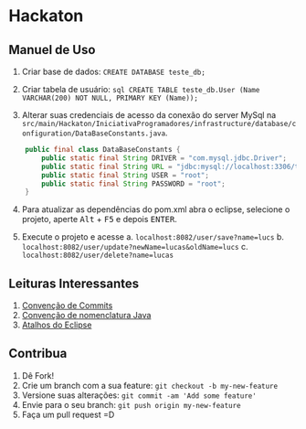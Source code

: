 # Hackaton

## Manuel de Uso
  1. Criar base de dados:
	`CREATE DATABASE teste_db;`

  2. Criar tabela de usuário:
	```sql
	CREATE TABLE teste_db.User (Name VARCHAR(200) NOT NULL, PRIMARY KEY (Name));
	```

  3. Alterar suas credenciais de acesso da conexão do server MySql na `src/main/Hackaton/IniciativaProgramadores/infrastructure/database/configuration/DataBaseConstants.java`.

```java
	public final class DataBaseConstants {
		public static final String DRIVER = "com.mysql.jdbc.Driver";
		public static final String URL = "jdbc:mysql://localhost:3306/teste_db";
		public static final String USER = "root";
		public static final String PASSWORD = "root";
	}
```
  4. Para atualizar as dependências do pom.xml abra o eclipse, selecione o projeto, aperte <kbd>Alt</kbd> + <kbd>F5</kbd> e depois <kbd>ENTER</kbd>.

  5. Execute o projeto e acesse
    a. `localhost:8082/user/save?name=lucs`
    b. `localhost:8082/user/update?newName=lucas&oldName=lucs`
    c. `localhost:8082/user/delete?name=lucas`

## Leituras Interessantes

  1. [Convenção de Commits](https://github.com/CWISoftware/crescer-2016-2/wiki/Convenção-de-commits)
  2. [Convenção de nomenclatura Java](https://github.com/CWISoftware/crescer-2015-1/blob/master/CONVENCOES.md)
  3. [Atalhos do Eclipse](https://github.com/CWISoftware/crescer-2015-1/blob/master/ECLIPSE.md)

## Contribua
1. Dê Fork!
2. Crie um branch com a sua feature: `git checkout -b my-new-feature`
3. Versione suas alterações: `git commit -am 'Add some feature'`
4. Envie para o seu branch: `git push origin my-new-feature`
5. Faça um pull request =D
